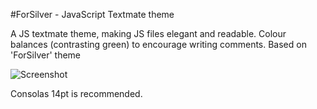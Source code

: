 #ForSilver - JavaScript Textmate theme

A JS textmate theme, making JS files elegant and readable. Colour balances (contrasting green) to encourage writing comments. Based on 'ForSilver' theme

![Screenshot](http://adamcraven.me/img/javascript-lint-tools.png)

Consolas 14pt is recommended.  
